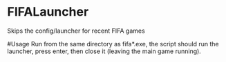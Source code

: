 # FIFALauncher
Skips the config/launcher for recent FIFA games

#Usage
Run from the same directory as fifa*.exe, the script should run the launcher, press enter, then close it (leaving the main game running).

